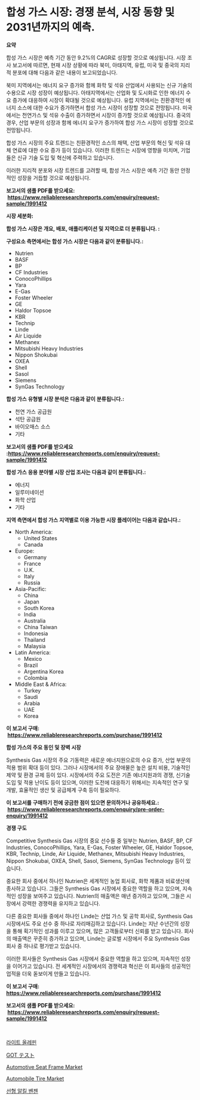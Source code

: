 <p><h1>합성 가스 시장: 경쟁 분석, 시장 동향 및 2031년까지의 예측.</h1></p><p><strong>요약</strong></p>
<p><p>합성 가스 시장은 예측 기간 동안 9.2%의 CAGR로 성장할 것으로 예상됩니다. 시장 조사 보고서에 따르면, 현재 시장 상황에 따라 북미, 아태지역, 유럽, 미국 및 중국의 지리적 분포에 대해 다음과 같은 내용이 보고되었습니다.</p><p>북미 지역에서는 에너지 요구 증가와 함께 화학 및 석유 산업에서 사용되는 신규 기술의 수용으로 시장 성장이 예상됩니다. 아태지역에서는 산업화 및 도시화로 인한 에너지 수요 증가에 대응하여 시장이 확대될 것으로 예상됩니다. 유럽 지역에서는 친환경적인 에너지 소스에 대한 수요가 증가하면서 합성 가스 시장이 성장할 것으로 전망됩니다. 미국에서는 천연가스 및 석유 수출이 증가하면서 시장이 증가할 것으로 예상됩니다. 중국의 경우, 산업 부문의 성장과 함께 에너지 요구가 증가하여 합성 가스 시장이 성장할 것으로 전망됩니다.</p><p>합성 가스 시장의 주요 트렌드는 친환경적인 소스의 채택, 산업 부문의 혁신 및 석유 대체 연료에 대한 수요 증가 등이 있습니다. 이러한 트렌드는 시장에 영향을 미치며, 기업들은 신규 기술 도입 및 혁신에 주력하고 있습니다.</p><p>이러한 지리적 분포와 시장 트렌드를 고려할 때, 합성 가스 시장은 예측 기간 동안 안정적인 성장을 거듭할 것으로 예상됩니다.</p></p>
<p><strong>보고서의 샘플 PDF를 받으세요: &nbsp;<a href="https://www.reliableresearchreports.com/enquiry/request-sample/1991412">https://www.reliableresearchreports.com/enquiry/request-sample/1991412</a></strong></p>
<p><strong>시장 세분화:</strong></p>
<p><strong> 합성 가스 시장은 개요, 배포, 애플리케이션 및 지역으로 더 분류됩니다. :</strong></p>
<p><strong>구성요소 측면에서는 합성 가스 시장은 다음과 같이 분류됩니다.:</strong></p>
<p><ul><li>Nutrien</li><li>BASF</li><li>BP</li><li>CF Industries</li><li>ConocoPhillips</li><li>Yara</li><li>E-Gas</li><li>Foster Wheeler</li><li>GE</li><li>Haldor Topsoe</li><li>KBR</li><li>Technip</li><li>Linde</li><li>Air Liquide</li><li>Methanex</li><li>Mitsubishi Heavy Industries</li><li>Nippon Shokubai</li><li>OXEA</li><li>Shell</li><li>Sasol</li><li>Siemens</li><li>SynGas Technology</li></ul></p>
<p><strong> 합성 가스 유형별 시장 분석은 다음과 같이 분류됩니다.:</strong></p>
<p><ul><li>천연 가스 공급원</li><li>석탄 공급원</li><li>바이오매스 소스</li><li>기타</li></ul></p>
<p><strong>보고서의 샘플 PDF를 받으세요 :<a href="https://www.reliableresearchreports.com/enquiry/request-sample/1991412">https://www.reliableresearchreports.com/enquiry/request-sample/1991412</a></strong></p>
<p><strong> 합성 가스 응용 분야별 시장 산업 조사는 다음과 같이 분류됩니다.:</strong></p>
<p><ul><li>에너지</li><li>일루미네이션</li><li>화학 산업</li><li>기타</li></ul></p>
<p><strong>지역 측면에서 합성 가스 지역별로 이용 가능한 시장 플레이어는 다음과 같습니다.:</strong></p>
<p><ul>
    <li>
        North America:
        <ul>
            <li>United States</li>
            <li>Canada</li>
        </ul>
    </li>
    <li>
        Europe:
        <ul>
            <li>Germany</li>
            <li>France</li>
            <li>U.K.</li>
            <li>Italy</li>
            <li>Russia</li>
        </ul>
    </li>
    <li>
        Asia-Pacific:
        <ul>
            <li>China</li>
            <li>Japan</li>
            <li>South Korea</li>
            <li>India</li>
            <li>Australia</li>
            <li>China Taiwan</li>
            <li>Indonesia</li>
            <li>Thailand</li>
            <li>Malaysia</li>
        </ul>
    </li>
    <li>
        Latin America:
        <ul>
            <li>Mexico</li>
            <li>Brazil</li>
            <li>Argentina Korea</li>
            <li>Colombia</li>
        </ul>
    </li>
    <li>
        Middle East & Africa:
        <ul>
            <li>Turkey</li>
            <li>Saudi</li>
            <li>Arabia</li>
            <li>UAE</li>
            <li>Korea</li>
        </ul>
    </li>
    </ul></p>
<p><strong>이 보고서 구매: &nbsp;<a href="https://www.reliableresearchreports.com/purchase/1991412">https://www.reliableresearchreports.com/purchase/1991412</a></strong></p>
<p><strong>합성 가스의 주요 동인 및 장벽 시장</strong></p>
<p><p>Synthesis Gas 시장의 주요 기동력은 새로운 에너지원으로의 수요 증가, 산업 부문의 적용 범위 확대 등이 있다. 그러나 시장에서의 주요 장애물은 높은 설치 비용, 기술적인 제약 및 환경 규제 등이 있다. 시장에서의 주요 도전은 기존 에너지원과의 경쟁, 신기술 도입 및 적용 난이도 등이 있으며, 이러한 도전에 대응하기 위해서는 지속적인 연구 및 개발, 효율적인 생산 및 공급체계 구축 등이 필요하다.</p></p>
<p><strong>이 보고서를 구매하기 전에 궁금한 점이 있으면 문의하거나 공유하세요.: &nbsp;<a href="https://www.reliableresearchreports.com/enquiry/pre-order-enquiry/1991412">https://www.reliableresearchreports.com/enquiry/pre-order-enquiry/1991412</a></strong></p>
<p><strong>경쟁 구도</strong></p>
<p><p>Competitive Synthesis Gas 시장의 중요 선수들 중 일부는 Nutrien, BASF, BP, CF Industries, ConocoPhillips, Yara, E-Gas, Foster Wheeler, GE, Haldor Topsoe, KBR, Technip, Linde, Air Liquide, Methanex, Mitsubishi Heavy Industries, Nippon Shokubai, OXEA, Shell, Sasol, Siemens, SynGas Technology 등이 있습니다.</p><p>중요한 회사 중에서 하나인 Nutrien은 세계적인 농업 회사로, 화학 제품과 비료생산에 종사하고 있습니다. 그들은 Synthesis Gas 시장에서 중요한 역할을 하고 있으며, 지속적인 성장을 보여주고 있습니다. Nutrien의 매출액은 매년 증가하고 있으며, 그들은 시장에서 강력한 경쟁력을 유지하고 있습니다.</p><p>다른 중요한 회사들 중에서 하나인 Linde는 산업 가스 및 공학 회사로, Synthesis Gas 시장에서도 주요 선수 중 하나로 자리매김하고 있습니다. Linde는 지난 수년간의 성장을 통해 획기적인 성과를 이루고 있으며, 많은 고객들로부터 신뢰를 받고 있습니다. 회사의 매출액은 꾸준히 증가하고 있으며, Linde는 글로벌 시장에서 주요 Synthesis Gas 회사 중 하나로 평가받고 있습니다.</p><p>이러한 회사들은 Synthesis Gas 시장에서 중요한 역할을 하고 있으며, 지속적인 성장을 이어가고 있습니다. 전 세계적인 시장에서의 경쟁력과 혁신은 이 회사들의 성공적인 업적을 더욱 돋보이게 만들고 있습니다.</p></p>
<p><strong>이 보고서 구매: &nbsp; <a href="https://www.reliableresearchreports.com/purchase/1991412">https://www.reliableresearchreports.com/purchase/1991412</a></strong></p>
<p><strong>보고서의 샘플 PDF를 받으세요: &nbsp;<a href="https://www.reliableresearchreports.com/enquiry/request-sample/1991412">https://www.reliableresearchreports.com/enquiry/request-sample/1991412</a></strong><strong></strong></p>
<p>&nbsp;</p>
<p><p><a href="https://github.com/vs10l4sfg5c/Market-Research-Report-List-1/blob/main/62463428688.md">라이트 올레핀</a></p><p><a href="https://github.com/cnnriuez22368/Market-Research-Report-List-1/blob/main/75665739456.md">GOT テスト</a></p><p><a href="https://issuu.com/reportprime-2/docs/automotive-seat-frame-market-size-2030.pptx">Automotive Seat Frame Market</a></p><p><a href="https://issuu.com/reportprime-2/docs/automobile-tire-market-size-2030.pptx">Automobile Tire Market</a></p><p><a href="https://github.com/Skyleitney456456/Market-Research-Report-List-1/blob/main/31736288689.md">선형 알킬 벤젠</a></p></p>